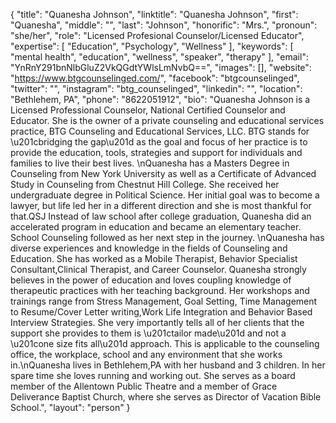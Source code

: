 {
  "title": "Quanesha Johnson",
  "linktitle": "Quanesha Johnson",
  "first": "Quanesha",
  "middle": "",
  "last": "Johnson",
  "honorific": "Mrs.",
  "pronoun": "she/her",
  "role": "Licensed Profesional Counselor/Licensed Educator",
  "expertise": [
    "Education",
    "Psychology",
    "Wellness"
  ],
  "keywords": [
    "mental health",
    "education",
    "wellness",
    "speaker",
    "therapy"
  ],
  "email": "YnRnY291bnNlbGluZ2VkQGdtYWlsLmNvbQ==",
  "images": [],
  "website": "https://www.btgcounselinged.com/",
  "facebook": "btgcounselinged",
  "twitter": "",
  "instagram": "btg_counselinged",
  "linkedin": "",
  "location": "Bethlehem, PA",
  "phone": "8622051912",
  "bio": "Quanesha Johnson is a Licensed Professional Counselor, National Certified Counselor and Educator. She is the owner of a private counseling and educational services practice, BTG Counseling and Educational Services, LLC. BTG stands for \u201cbridging the gap\u201d as the goal and focus of her practice is to provide the education, tools, strategies and support for individuals and families to live their best lives. \nQuanesha has a Masters Degree in Counseling from New York University as well as a Certificate of Advanced Study in Counseling from Chestnut Hill College. She received her undergraduate degree in Political Science. Her initial goal was to become a lawyer, but life led her in a different direction and she is most thankful for that.QSJ Instead of law school after college graduation, Quanesha did an accelerated program in education and became an elementary teacher. School Counseling followed as her next step in the journey. \nQuanesha has diverse experiences and knowledge in the fields of Counseling and Education. She has worked as a Mobile Therapist, Behavior Specialist Consultant,Clinical Therapist, and Career Counselor. Quanesha strongly believes in the power of education and loves coupling knowledge of therapeutic practices with her teaching background. Her workshops and trainings range from Stress Management, Goal Setting, Time Management to Resume/Cover Letter writing,Work Life Integration and Behavior Based Interview Strategies. She very importantly tells all of her clients that the support she provides to them is \u201ctailor made\u201d and not a \u201cone size fits all\u201d approach. This is applicable to the counseling office, the workplace, school and any environment that she works in.\nQuanesha lives in Bethlehem,PA with her husband and 3 children. In her spare time she loves running and working out. She serves as a board member of the Allentown Public Theatre and a member of Grace Deliverance Baptist Church, where she serves as Director of Vacation Bible School.",
  "layout": "person"
}